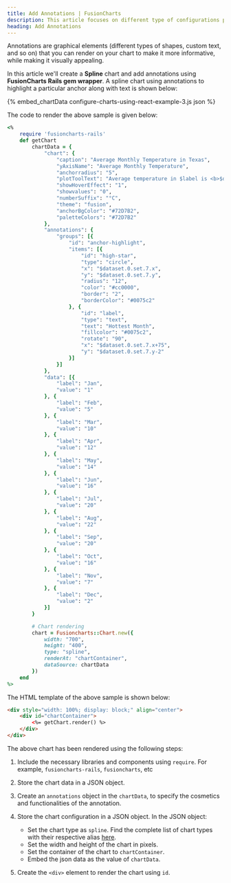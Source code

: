 ```yaml
---
title: Add Annotations | FusionCharts
description: This article focuses on different type of configurations possible using FusionCharts Rails get wrapper.
heading: Add Annotations
---
```


Annotations are graphical elements (different types of shapes, custom text, and so on) that you can render on your chart to make it more informative, while making it visually appealing.

In this article we'll create a **Spline** chart and add annotations using **FusionCharts Rails gem wrapper**. A spline chart using annotations to highlight a particular anchor along with text is shown below:

{% embed_chartData configure-charts-using-react-example-3.js json %}

The code to render the above sample is given below:

```ruby
<%
    require 'fusioncharts-rails'
    def getChart
        chartData = {
            "chart": {
                "caption": "Average Monthly Temperature in Texas",
                "yAxisName": "Average Monthly Temperature",
                "anchorradius": "5",
                "plotToolText": "Average temperature in $label is <b>$dataValue</b>",
                "showHoverEffect": "1",
                "showvalues": "0",
                "numberSuffix": "°C",
                "theme": "fusion",
                "anchorBgColor": "#72D7B2",
                "paletteColors": "#72D7B2"
            },
            "annotations": {
                "groups": [{
                    "id": "anchor-highlight",
                    "items": [{
                        "id": "high-star",
                        "type": "circle",
                        "x": "$dataset.0.set.7.x",
                        "y": "$dataset.0.set.7.y",
                        "radius": "12",
                        "color": "#cc0000",
                        "border": "2",
                        "borderColor": "#0075c2"
                    }, {
                        "id": "label",
                        "type": "text",
                        "text": "Hottest Month",
                        "fillcolor": "#0075c2",
                        "rotate": "90",
                        "x": "$dataset.0.set.7.x+75",
                        "y": "$dataset.0.set.7.y-2"
                    }]
                }]
            },
            "data": [{
                "label": "Jan",
                "value": "1"
            }, {
                "label": "Feb",
                "value": "5"
            }, {
                "label": "Mar",
                "value": "10"
            }, {
                "label": "Apr",
                "value": "12"
            }, {
                "label": "May",
                "value": "14"
            }, {
                "label": "Jun",
                "value": "16"
            }, {
                "label": "Jul",
                "value": "20"
            }, {
                "label": "Aug",
                "value": "22"
            }, {
                "label": "Sep",
                "value": "20"
            }, {
                "label": "Oct",
                "value": "16"
            }, {
                "label": "Nov",
                "value": "7"
            }, {
                "label": "Dec",
                "value": "2"
            }]
        }

        # Chart rendering
        chart = Fusioncharts::Chart.new({
            width: "700",
            height: "400",
            type: "spline",
            renderAt: "chartContainer",
            dataSource: chartData
        })
    end
%>
```

The HTML template of the above sample is shown below:

```html
<div style="width: 100%; display: block;" align="center">
    <div id="chartContainer">
        <%= getChart.render() %>
    </div>
</div>
```

The above chart has been rendered using the following steps:

1. Include the necessary libraries and components using `require`. For example, `fusioncharts-rails`, `fusioncharts`, etc

2. Store the chart data in a JSON object.

3. Create an `annotations` object in the `chartData`, to specify the cosmetics and functionalities of the annotation.

4. Store the chart configuration in a JSON object. In the JSON object:
    * Set the chart type as `spline`. Find the complete list of chart types with their respective alias [here](https://www.fusioncharts.com/dev/chart-guide/list-of-charts).
    * Set the width and height of the chart in pixels. 
    * Set the container of the chart to `chartContainer`.
    * Embed the json data as the value of `chartData`.

5. Create the `<div>` element to render the chart using `id`.
